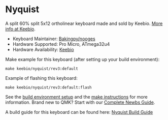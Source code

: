 # Nyquist

A split 60% split 5x12 ortholinear keyboard made and sold by Keebio. [More info at Keebio](https://keeb.io).

* Keyboard Maintainer: [Bakingpy/nooges](https://github.com/nooges)
* Hardware Supported: Pro Micro, ATmega32u4
* Hardware Availability: [Keebio](https://keeb.io)

Make example for this keyboard (after setting up your build environment):

    make keebio/nyquist/rev3:default

Example of flashing this keyboard:

    make keebio/nyquist/rev3:default:flash

See the [build environment setup](https://docs.qmk.fm/#/getting_started_build_tools) and the [make instructions](https://docs.qmk.fm/#/getting_started_make_guide) for more information. Brand new to QMK? Start with our [Complete Newbs Guide](https://docs.qmk.fm/#/newbs).

A build guide for this keyboard can be found here: [Nyquist Build Guide](https://docs.keeb.io)

